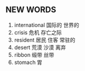 ## NEW WORDS

1. international 国际的 世界的
2. crisis 危机 存亡之际
3. resident 居民 住客 常驻的
4. desert 荒漠 沙漠 离弃
5. ribbon 缎带 丝带
6. stomach 胃
